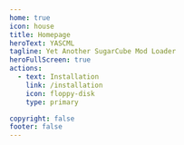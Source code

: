 ```yaml
---
home: true
icon: house
title: Homepage
heroText: YASCML
tagline: Yet Another SugarCube Mod Loader
heroFullScreen: true
actions:
  - text: Installation
    link: /installation
    icon: floppy-disk
    type: primary

copyright: false
footer: false
---
```

